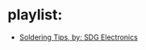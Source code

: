 # playlist:
- [Soldering Tips, by: SDG Electronics](https://www.youtube.com/playlist?list=PLZzwMlLVLdOAi-Xp78vQYOgoa9mFUouyn)
